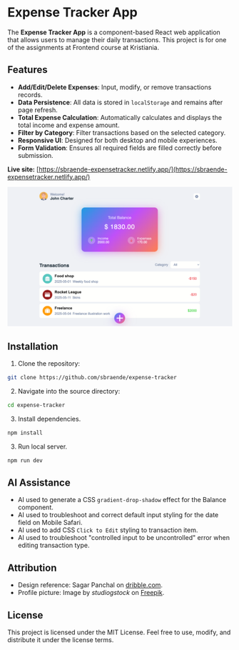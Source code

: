 # Expense Tracker App

The **Expense Tracker App** is a component-based React web application that allows users to manage their daily transactions. This project is for one of the assignments at Frontend course at Kristiania.

## Features

- **Add/Edit/Delete Expenses**: Input, modify, or remove transactions records.
- **Data Persistence**: All data is stored in `localStorage` and remains after page refresh.
- **Total Expense Calculation**: Automatically calculates and displays the total income and expense amount.
- **Filter by Category**: Filter transactions based on the selected category.
- **Responsive UI**: Designed for both desktop and mobile experiences.
- **Form Validation**: Ensures all required fields are filled correctly before submission.

**Live site:** [https://sbraende-expensetracker.netlify.app/](https://sbraende-expensetracker.netlify.app/)

![Screenshot](/public/images/screenshots/expense-tracker.png)

## Installation

1. Clone the repository:

```bash
git clone https://github.com/sbraende/expense-tracker
```

2. Navigate into the source directory:

```bash
cd expense-tracker
```

3. Install dependencies.

```bash
npm install
```

3. Run local server.

```bash
npm run dev
```

## AI Assistance

- AI used to generate a CSS `gradient-drop-shadow` effect for the Balance component.
- AI used to troubleshoot and correct default input styling for the date field on Mobile Safari.
- AI used to add CSS `Click to Edit` styling to transaction item.
- AI used to troubleshoot "controlled input to be uncontrolled" error when editing transaction type.

## Attribution

- Design reference: Sagar Panchal on [dribble.com](https://dribbble.com/SagarPanchal/).
- Profile picture: Image by _studiogstock_ on [Freepik](https://www.freepik.com/author/studiogstock).

## License

This project is licensed under the MIT License. Feel free to use, modify, and distribute it under the license terms.
